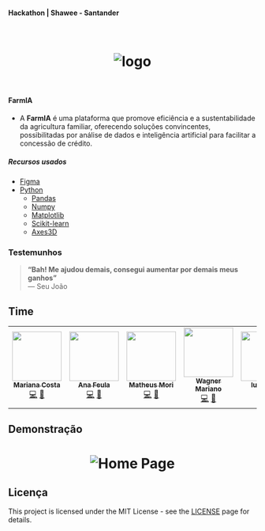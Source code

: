 #### Hackathon | Shawee   - Santander



<h1 align="center">
<br />
  <img src="https://i.imgur.com/glg88Tw.png" alt="logo" border="0">
<br />
<br />

</h1>

#### FarmIA


- A **FarmIA**  é uma plataforma 
que promove eficiência e a sustentabilidade da agricultura familiar, oferecendo soluções convincentes, possibilitadas por análise de dados e inteligência artificial para facilitar a concessão de crédito.




##### Recursos usados
- [Figma](https://www.figma.com/)
- [Python](https://www.python.org/)
    - [Pandas](https://pandas.pydata.org/)
    - [Numpy](https://numpy.org/)
    - [Matplotlib](https://matplotlib.org/)
    - [Scikit-learn](https://scikit-learn.org/stable/)
    - [Axes3D](https://matplotlib.org/mpl_toolkits/mplot3d/tutorial.html)

### Testemunhos

> **“Bah! Me ajudou demais, consegui aumentar por demais meus ganhos”**<br>
> — Seu João



## Time

<table>
  <tr>
    <td align="center"><a href="https://mrncstt.github.io/posts/"><img src="https://i.imgur.com/UMWYzzG.jpg" width="100px;" alt=""/><br /><sub><b>Mariana Costa</b></sub></a><br /><a href="marianacosta.data@gmail.com" title="Site">💻</a> <a href="https://mrncstt.github.io/" title="Email">📧</a> </td>
    <td align="center"><a href="https://www.linkedin.com/in/ana-daniele-feula-842219140/"><img src="https://i.imgur.com/Ecu6m0w.jpg" width="100px;" alt=""/><br /><sub><b> Ana Feula</b></sub></a><br /><a href="ananidesigner@gmail.com" title="Site">💻</a> <a href="https://www.linkedin.com/in/ana-daniele-feula-842219140/" title="Email">📧</a> </td>
    <td align="center"><a href="https://github.com/017mori"><img src="https://i.imgur.com/deKXIaJ.jpg" width="100px;" alt=""/><br /><sub><b> Matheus Mori</b></sub></a><br /><a href="https://github.com/017mori" title="Site">💻</a> <a href="https://github.com/017mori" title="Email">📧</a> </td>
     <td align="center"><a href="https://www.linkedin.com/in/wagner-mariano-msc-17a9bb56/"><img src="https://i.imgur.com/Nz1O55U.jpg" width="100px;" alt=""/><br /><sub><b> Wagner Mariano</b></sub></a><br /><a href="https://www.linkedin.com/in/wagner-mariano-msc-17a9bb56/" title="Site">💻</a> <a href="https://www.linkedin.com/in/wagner-mariano-msc-17a9bb56/" title="Email">📧</a> </td>
     <td align="center"><a href="https://github.com/iulihardt/"><img src="https://i.imgur.com/KNytPG4.png" width="100px;" alt=""/><br /><sub><b> Iuli Hardt</b></sub></a><br /><a href="https://www.linkedin.com/in/iuli-hardt-634190119/" title="Site">💻</a> <a href="https://www.linkedin.com/in/iuli-hardt-634190119/" title="Email">📧</a> </td>
    

</table>





## Demonstração

<h1 align="center">
  <img src="https://i.imgur.com/zfidyDs.jpg" alt="Home Page" border="0">
</h1>



## Licença

This project is licensed under the MIT License - see the [LICENSE](https://opensource.org/licenses/MIT) page for details.
